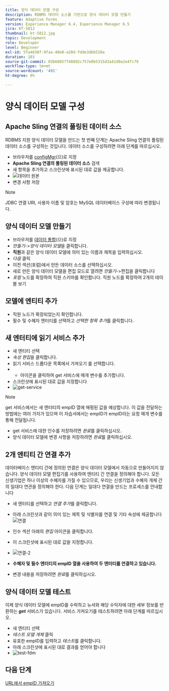 ```yaml
---
title: 양식 데이터 모델 구성
description: RDBMS 데이터 소스를 기반으로 양식 데이터 모델 만들기
feature: Adaptive Forms
version: Experience Manager 6.4, Experience Manager 6.5
jira: KT-5812
thumbnail: kt-5812.jpg
topic: Development
role: Developer
level: Beginner
exl-id: 5fa4638f-9faa-40e0-a20d-fdde3dbb528a
duration: 103
source-git-commit: 03b68057748892c757e0b5315d3a41d0a2e4fc79
workflow-type: tm+mt
source-wordcount: '491'
ht-degree: 0%

---
```


# 양식 데이터 모델 구성

## Apache Sling 연결의 풀링된 데이터 소스

RDBMS 지원 양식 데이터 모델을 만드는 첫 번째 단계는 Apache Sling 연결의 풀링된 데이터 소스를 구성하는 것입니다. 데이터 소스를 구성하려면 아래 단계를 따르십시오.

* 브라우저를 [configMgr](http://localhost:4502/system/console/configMgr)&#x200B;(으)로 지정
* **Apache Sling 연결의 풀링된 데이터 소스** 검색
* 새 항목을 추가하고 스크린샷에 표시된 대로 값을 제공합니다.
* ![데이터 원본](assets/data-source.png)
* 변경 사항 저장

>[!NOTE]
>JDBC 연결 URI, 사용자 이름 및 암호는 MySQL 데이터베이스 구성에 따라 변경됩니다.


## 양식 데이터 모델 만들기

* 브라우저를 [데이터 통합](http://localhost:4502/aem/forms.html/content/dam/formsanddocuments-fdm)&#x200B;(으)로 지정
* _만들기_->_양식 데이터 모델_&#x200B;을 클릭합니다.
* **직원**&#x200B;과 같은 양식 데이터 모델에 의미 있는 이름과 제목을 입력하십시오.
* _다음_ 클릭
* 이전 섹션(포럼)에서 만든 데이터 소스를 선택하십시오.
* 새로 만든 양식 데이터 모델을 편집 모드로 열려면 _만들기_->편집을 클릭합니다
* _포럼_ 노드를 확장하여 직원 스키마를 확인합니다. 직원 노드를 확장하여 2개의 테이블 보기

## 모델에 엔티티 추가

* 직원 노드가 확장되었는지 확인합니다.
* 필수 및 수혜자 엔터티를 선택하고 _선택한 항목 추가_&#x200B;를 클릭합니다.

## 새 엔터티에 읽기 서비스 추가

* 새 엔티티 선택
* _속성 편집_&#x200B;을 클릭합니다.
* 읽기 서비스 드롭다운 목록에서 가져오기 를 선택합니다.
* + 아이콘을 클릭하여 get 서비스에 매개 변수를 추가합니다.
* 스크린샷에 표시된 대로 값을 지정합니다
* ![get-service](assets/get-service.png)
>[!NOTE]
> get 서비스에서는 새 엔터티의 empID 열에 매핑된 값을 예상합니다. 이 값을 전달하는 방법에는 여러 가지가 있으며 이 자습서에서는 empID가 empID라는 요청 매개 변수를 통해 전달됩니다.
* get 서비스에 대한 인수를 저장하려면 _완료_&#x200B;를 클릭하십시오.
* 양식 데이터 모델에 변경 사항을 저장하려면 _완료_&#x200B;를 클릭하십시오.

## 2개 엔티티 간 연결 추가

데이터베이스 엔티티 간에 정의된 연결은 양식 데이터 모델에서 자동으로 만들어지지 않습니다. 양식 데이터 모델 편집기를 사용하여 엔티티 간 연결을 정의해야 합니다. 모든 신생기업은 하나 이상의 수혜자를 가질 수 있으므로, 우리는 신생기업과 수혜자 개체 간의 일대다 연관을 정의해야 한다.
다음 단계는 일대다 연결을 만드는 프로세스를 안내합니다

* 새 엔터티를 선택하고 _연결 추가_&#x200B;를 클릭합니다.
* 아래 스크린샷과 같이 의미 있는 제목 및 식별자를 연결 및 기타 속성에 제공합니다
  ![연결](assets/association-entities-1.png)

* 인수 섹션 아래의 _편집_ 아이콘을 클릭합니다.

* 이 스크린샷에 표시된 대로 값을 지정합니다.
* ![연결-2](assets/association-entities.png)
* **수혜자 및 필수 엔터티의 empID 열을 사용하여 두 엔터티를 연결하고 있습니다.**
* 변경 내용을 저장하려면 _완료_&#x200B;를 클릭하십시오.

## 양식 데이터 모델 테스트

이제 양식 데이터 모델에 empID를 수락하고 뉴셔와 해당 수익자에 대한 세부 정보를 반환하는 **_get_** 서비스가 있습니다. 서비스 가져오기를 테스트하려면 아래 단계를 따르십시오.

* 새 엔티티 선택
* _테스트 모델 개체_ 클릭
* 유효한 empID를 입력하고 _테스트_&#x200B;를 클릭합니다.
* 아래 스크린샷에 표시된 대로 결과를 얻어야 합니다
* ![test-fdm](assets/test-form-data-model.png)

## 다음 단계

[URL에서 empID 가져오기](./get-request-parameter.md)